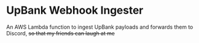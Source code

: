 # UpBank Webhook Ingester

An AWS Lambda function to ingest UpBank payloads and forwards them to Discord, ~~so that my friends can laugh at me~~
